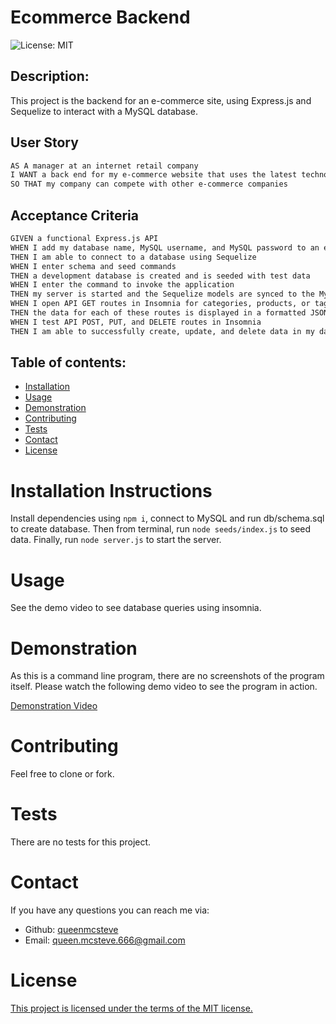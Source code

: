 # Ecommerce Backend

![License: MIT](https://img.shields.io/badge/License-MIT-yellow.svg)

## Description:

This project is the backend for an e-commerce site, using Express.js and Sequelize to interact with a MySQL database.

## User Story

```md
AS A manager at an internet retail company
I WANT a back end for my e-commerce website that uses the latest technologies
SO THAT my company can compete with other e-commerce companies
```

## Acceptance Criteria

```md
GIVEN a functional Express.js API
WHEN I add my database name, MySQL username, and MySQL password to an environment variable file
THEN I am able to connect to a database using Sequelize
WHEN I enter schema and seed commands
THEN a development database is created and is seeded with test data
WHEN I enter the command to invoke the application
THEN my server is started and the Sequelize models are synced to the MySQL database
WHEN I open API GET routes in Insomnia for categories, products, or tags
THEN the data for each of these routes is displayed in a formatted JSON
WHEN I test API POST, PUT, and DELETE routes in Insomnia
THEN I am able to successfully create, update, and delete data in my database
```

## Table of contents:

- [Installation](#installation)
- [Usage](#usage)
- [Demonstration](#demonstration)
- [Contributing](#contributing)
- [Tests](#tests)
- [Contact](#contact)
- [License](#license)

# Installation Instructions

Install dependencies using `npm i`, connect to MySQL and run db/schema.sql to create database. Then from terminal, run `node seeds/index.js` to seed data. Finally, run `node server.js` to start the server.

# Usage

See the demo video to see database queries using insomnia.

# Demonstration

As this is a command line program, there are no screenshots of the program itself. Please watch the following demo video to see the program in action.

[Demonstration Video](https://watch.screencastify.com/v/LxSVKuURzqtTbWjHcoVO)

# Contributing

Feel free to clone or fork.

# Tests

There are no tests for this project.

# Contact

If you have any questions you can reach me via:

- Github: [queenmcsteve](https://github.com/queenmcsteve)
- Email: [queen.mcsteve.666@gmail.com](mailto:queen.mcsteve.666@gmail.com)

# License

[This project is licensed under the terms of the MIT license.](https://opensource.org/licenses/MIT)
